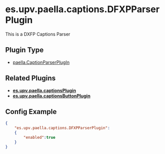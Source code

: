 ---
---

# es.upv.paella.captions.DFXPParserPlugin

This is a DXFP Captions Parser


## Plugin Type

- [paella.CaptionParserPlugIn](../developer/plugin_types.md)

## Related Plugins

- [**es.upv.paella.captionsPlugin**](es.upv.paella.captionsPlugin.md)
- [**es.upv.paella.captionsButtonPlugin**](es.upv.paella.captionsButtonPlugin.md)


## Config Example

```json
{
	"es.upv.paella.captions.DFXPParserPlugin": 
	{
		"enabled":true
	}
}
```
